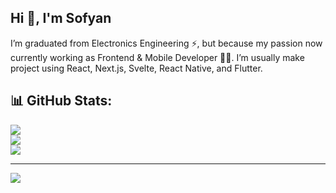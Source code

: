 ## Hi 👋, I'm Sofyan
I’m graduated from Electronics Engineering ⚡, but because my passion now currently working as Frontend & Mobile Developer 👨‍💻. I’m usually make project using React, Next.js, Svelte, React Native, and Flutter.

## 📊 GitHub Stats:
![](https://github-readme-stats.vercel.app/api?username=sofyan-rs&theme=ayu-mirage&hide_border=false&include_all_commits=true&count_private=true)<br/>
![](https://github-readme-streak-stats.herokuapp.com/?user=sofyan-rs&theme=ayu-mirage&hide_border=false)<br/>
![](https://github-readme-stats.vercel.app/api/top-langs/?username=sofyan-rs&theme=ayu-mirage&hide_border=false&include_all_commits=true&count_private=true&layout=compact)

---
[![](https://visitcount.itsvg.in/api?id=sofyan-rs&icon=0&color=0)](https://visitcount.itsvg.in)
